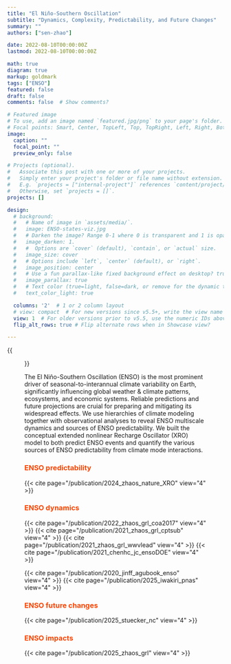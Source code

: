 ```yaml
---
title: "El Niño-Southern Oscillation"
subtitle: "Dynamics, Complexity, Predictability, and Future Changes"
summary: ""
authors: ["sen-zhao"]

date: 2022-08-10T00:00:00Z
lastmod: 2022-08-10T00:00:00Z

math: true
diagram: true
markup: goldmark
tags: ["ENSO"]
featured: false
draft: false
comments: false  # Show comments?

# Featured image
# To use, add an image named `featured.jpg/png` to your page's folder.
# Focal points: Smart, Center, TopLeft, Top, TopRight, Left, Right, BottomLeft, Bottom, BottomRight.
image:
  caption: ""
  focal_point: ""
  preview_only: false

# Projects (optional).
#   Associate this post with one or more of your projects.
#   Simply enter your project's folder or file name without extension.
#   E.g. `projects = ["internal-project"]` references `content/project/deep-learning/index.md`.
#   Otherwise, set `projects = []`.
projects: []

design:
  # background:
  #   # Name of image in `assets/media/`.
  #   image: ENSO-states-viz.jpg
  #   # Darken the image? Range 0-1 where 0 is transparent and 1 is opaque.
  #   image_darken: 1.
  #   #  Options are `cover` (default), `contain`, or `actual` size.
  #   image_size: cover
  #   # Options include `left`, `center` (default), or `right`.
  #   image_position: center
  #   # Use a fun parallax-like fixed background effect on desktop? true/false
  #   image_parallax: true
  #   # Text color (true=light, false=dark, or remove for the dynamic theme color).
  #   text_color_light: true

  columns: '2'  # 1 or 2 column layout
  # view: compact  # For new versions since v5.5+, write the view name
  view: 1  # For older versions prior to v5.5, use the numeric IDs above
  flip_alt_rows: true # Flip alternate rows when in Showcase view?

---
```


{{<figure src="https://www.climate.gov/sites/default/files/2022-04/ENSO-states-viz.jpg" title="Sea surface temperature anomalies during El Niño and La Niña episodes. Credit: [Climate.gov](https://www.climate.gov/media/14414)" numbered="false" lightbox="false" width="95%" >}}

The El Niño-Southern Oscillation (ENSO) is the most prominent driver of seasonal-to-interannual climate variability on Earth, significantly influencing global weather & climate patterns, ecosystems, and economic systems. Reliable predictions and future projections are cruial for preparing and mitigating its widespread effects. We use hierarchies of climate modeling together with observational analyses to reveal ENSO multiscale dynamics and sources of ENSO predictability. We built the conceptual extended nonlinear Recharge Oscillator (XRO) model to both predict ENSO events and quantify the various sources of ENSO predictability from climate mode interactions.

### <span style="color:ORANGERED"> ENSO predictability</span>
{{< cite page="/publication/2024_zhaos_nature_XRO" view="4" >}}

### <span style="color:ORANGERED"> ENSO dynamics</span>
{{< cite page="/publication/2022_zhaos_grl_coa2017" view="4" >}}
{{< cite page="/publication/2021_zhaos_grl_cptsub" view="4" >}}
{{< cite page="/publication/2021_zhaos_grl_wwvlead" view="4" >}}
{{< cite page="/publication/2021_chenhc_jc_ensoDOE" view="4" >}}
<!-- {{< cite page="/publication/2022_li_grl_rechargeAsym" view="4" >}} -->
{{< cite page="/publication/2020_jinff_agubook_enso" view="4" >}}
{{< cite page="/publication/2025_iwakiri_pnas" view="4" >}}

### <span style="color:ORANGERED"> ENSO future changes</span>
{{< cite page="/publication/2025_stuecker_nc" view="4" >}}

### <span style="color:ORANGERED"> ENSO impacts</span>
{{< cite page="/publication/2025_zhaos_grl" view="4" >}}

